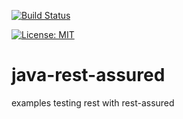 [![Build Status](https://travis-ci.org/claudioaltamura/java-rest-assured.svg?branch=master)](https://travis-ci.org/claudioaltamura/java-rest-assured)

[![License: MIT](https://img.shields.io/badge/License-MIT-yellow.svg)](https://opensource.org/licenses/MIT)

# java-rest-assured
examples testing rest with rest-assured
